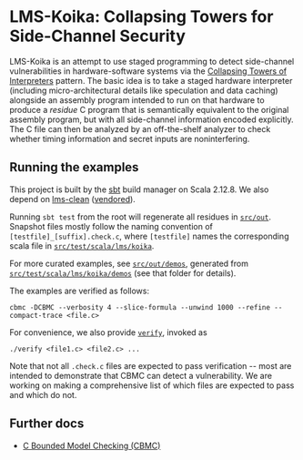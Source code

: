 # LMS-Koika: Collapsing Towers for Side-Channel Security

LMS-Koika is an attempt to use staged programming to detect side-channel
vulnerabilities in hardware-software systems via the [Collapsing Towers of
Interpreters](https://www.cs.purdue.edu/homes/rompf/papers/amin-popl18.pdf)
pattern. The basic idea is to take a staged hardware interpreter (including
micro-architectural details like speculation and data caching) alongside an
assembly program intended to run on that hardware to produce a *residue* C
program that is semantically equivalent to the original assembly program, but
with all side-channel information encoded explicitly. The C file can then be
analyzed by an off-the-shelf analyzer to check whether timing information and
secret inputs are noninterfering.

## Running the examples

This project is built by the [sbt](https://www.scala-sbt.org/) build manager
on Scala 2.12.8. We also depend on [lms-clean](https://github.com/TiarkRompf/lms-clean)
([vendored](vendor/lms-clean)).

Running `sbt test` from the root will regenerate all residues in [`src/out`](src/out).
Snapshot files mostly follow the naming convention of `[testfile]_[suffix].check.c`,
where `[testfile]` names the corresponding scala file in
[`src/test/scala/lms/koika`](src/test/scala/lms/koika).

For more curated examples, see [`src/out/demos`](src/out/demos), generated from
[`src/test/scala/lms/koika/demos`](src/test/scala/lms/koika/demos) (see that folder
for details).

The examples are verified as follows:

`cbmc -DCBMC --verbosity 4 --slice-formula --unwind 1000 --refine --compact-trace <file.c>`

For convenience, we also provide [`verify`](src/out/verify), invoked as

`./verify <file1.c> <file2.c> ...`

Note that not all `.check.c` files are expected to pass verification -- most
are intended to demonstrate that CBMC can detect a vulnerability. We are working
on making a comprehensive list of which files are expected to pass and which do
not.

## Further docs

- [C Bounded Model Checking (CBMC)](https://www.cprover.org/cbmc/doc/manual.pdf)
